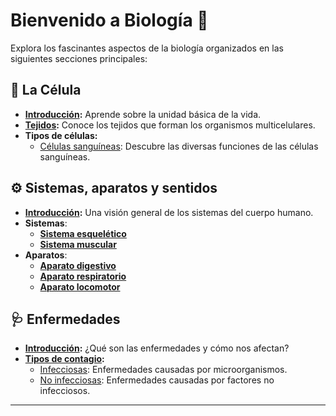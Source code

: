 # Bienvenido a Biología 🌿

Explora los fascinantes aspectos de la biología organizados en las siguientes secciones principales:

## 🧬 La Célula
- **[Introducción](cell/cell.md):** Aprende sobre la unidad básica de la vida.
- **[Tejidos](cell/tissue.md):** Conoce los tejidos que forman los organismos multicelulares.
- **Tipos de células:**
    - [Células sanguíneas](cell/cell.md#células-sanguíneas): Descubre las diversas funciones de las células sanguíneas.

## ⚙️ Sistemas, aparatos y sentidos
- **[Introducción](organization/system.md):** Una visión general de los sistemas del cuerpo humano.
- **Sistemas**:
    - [**Sistema esquelético**](system/skeleton.md)
    - [**Sistema muscular**](system/muscular.md)
- **Aparatos**:
    - **[Aparato digestivo](system/digestive.md)**
    - **[Aparato respiratorio](system/respiratory.md)**
    - **[Aparato locomotor](system/locomotor.md)**

## 🩺 Enfermedades
- **[Introducción](disease/disease.md):** ¿Qué son las enfermedades y cómo nos afectan?
- **[Tipos de contagio](disease/infection.md):**
    - [Infecciosas](disease/infection.md): Enfermedades causadas por microorganismos.
    - [No infecciosas](disease/non-infection.md): Enfermedades causadas por factores no infecciosos.

---